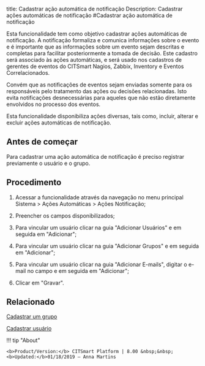 title: Cadastrar ação automática de notificação
Description: Cadastrar ações automáticas de notificação
#Cadastrar ação automática de notificação

Esta funcionalidade tem como objetivo cadastrar ações automáticas de
notificação. A notificação formaliza e comunica informações sobre o evento e é
importante que as informações sobre um evento sejam descritas e completas para
facilitar posteriormente a tomada de decisão. Este cadastro será associado às
ações automáticas, e será usado nos cadastros de gerentes de eventos do CITSmart
Nagios, Zabbix, Inventory e Eventos Correlacionados.

Convém que as notificações de eventos sejam enviadas somente para os
responsáveis pelo tratamento das ações ou decisões relacionadas. Isto evita
notificações desnecessárias para aqueles que não estão diretamente envolvidos no
processo dos eventos.

Esta funcionalidade disponibiliza ações diversas, tais como, incluir, alterar e
excluir ações automáticas de notificação.

Antes de começar
--------------------

Para cadastrar uma ação automática de notificação é preciso registrar
previamente o usuário e o grupo.

Procedimento
----------------

1.  Acessar a funcionalidade através da navegação no menu principal Sistema \>
    Ações Automáticas \> Ações Notificação;

2.  Preencher os campos disponibilizados;

3.  Para vincular um usuário clicar na guia "Adicionar Usuários" e em seguida em
    "Adicionar";

4.  Para vincular um usuário clicar na guia "Adicionar Grupos" e em seguida em
    "Adicionar";

5.  Para vincular um usuário clicar na guia "Adicionar E-mails", digitar o
    e-mail no campo e em seguida em "Adicionar";

6.  Clicar em "Gravar".


Relacionado
-------

[Cadastrar um grupo](/pt-br/citsmart-esp-8/initial-settings/access-settings/user/register-groups.html)

[Cadastrar usuário](/pt-br/citsmart-esp-8/initial-settings/access-settings/user/users.html)

!!! tip "About"

    <b>Product/Version:</b> CITSmart Platform | 8.00 &nbsp;&nbsp;
    <b>Updated:</b>01/18/2019 – Anna Martins
